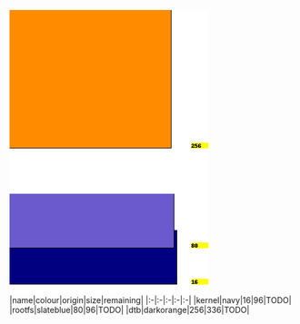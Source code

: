 ![memory map diagram](report.png)
|name|colour|origin|size|remaining|
|:-|:-|:-|:-|:-|
|kernel|navy|16|96|TODO|
|rootfs|slateblue|80|96|TODO|
|dtb|darkorange|256|336|TODO|
